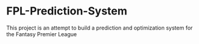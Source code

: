 # FPL-Prediction-System
This project is an attempt to build a prediction and optimization system for the Fantasy Premier League
